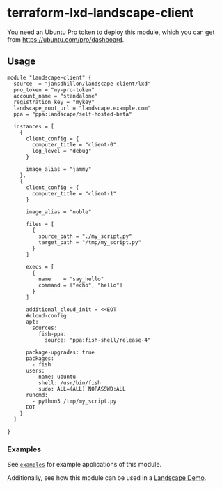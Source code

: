 # terraform-lxd-landscape-client

You need an Ubuntu Pro token to deploy this module, which you can get from <https://ubuntu.com/pro/dashboard>.

## Usage

```hcl
module "landscape-client" {
  source  = "jansdhillon/landscape-client/lxd"
  pro_token = "my-pro-token"
  account_name = "standalone"
  registration_key = "mykey"
  landscape_root_url = "landscape.example.com"
  ppa = "ppa:landscape/self-hosted-beta"

  instances = [
    {
      client_config = {
        computer_title = "client-0"
        log_level = "debug"
      }

      image_alias = "jammy"
    },
    {
      client_config = {
        computer_title = "client-1"
      }

      image_alias = "noble"

      files = [
        {
          source_path = "./my_script.py"
          target_path = "/tmp/my_script.py"
        }
      ]

      execs = [
        {
          name    = "say_hello"
          command = ["echo", "hello"]
        }
      ]

      additional_cloud_init = <<EOT
      #cloud-config
      apt:
        sources:
          fish-ppa:
            source: "ppa:fish-shell/release-4"

      package-upgrades: true
      packages:
        - fish
      users:
        - name: ubuntu
          shell: /usr/bin/fish
          sudo: ALL=(ALL) NOPASSWD:ALL
      runcmd:
        - python3 /tmp/my_script.py
      EOT
    }
  ]

}
```

### Examples

See [`examples`](https://github.com/jansdhillon/terraform-lxd-landscape-client/tree/main/examples) for example applications of this module.

Additionally, see how this module can be used in a [Landscape Demo](https://github.com/jansdhillon/landscape-demo/blob/main/client/main.tf).
